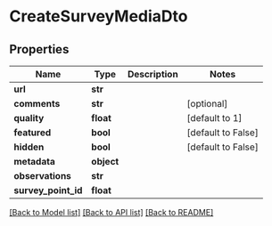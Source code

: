 # CreateSurveyMediaDto

## Properties
Name | Type | Description | Notes
------------ | ------------- | ------------- | -------------
**url** | **str** |  | 
**comments** | **str** |  | [optional] 
**quality** | **float** |  | [default to 1]
**featured** | **bool** |  | [default to False]
**hidden** | **bool** |  | [default to False]
**metadata** | **object** |  | 
**observations** | **str** |  | 
**survey_point_id** | **float** |  | 

[[Back to Model list]](../README.md#documentation-for-models) [[Back to API list]](../README.md#documentation-for-api-endpoints) [[Back to README]](../README.md)

